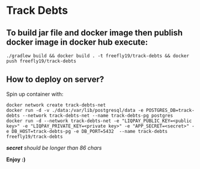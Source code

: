 # Track Debts

## To build jar file and docker image then publish docker image in docker hub execute: 

```
./gradlew build && docker build . -t freefly19/track-debts && docker push freefly19/track-debts
```

## How to deploy on server?

Spin up container with:
```
docker network create track-debts-net
docker run -d -v ./data:/var/lib/postgresql/data -e POSTGRES_DB=track-debts --network track-debts-net --name track-debts-pg postgres
docker run -d --network track-debts-net -e "LIQPAY_PUBLIC_KEY=<public key>" -e "LIQPAY_PRIVATE_KEY=<private key>" -e "APP_SECRET=<secret>" -e DB_HOST=track-debts-pg -e DB_PORT=5432  --name track-debts freefly19/track-debts
```
_**secret** should be longer than 86 chars_

**Enjoy :)**